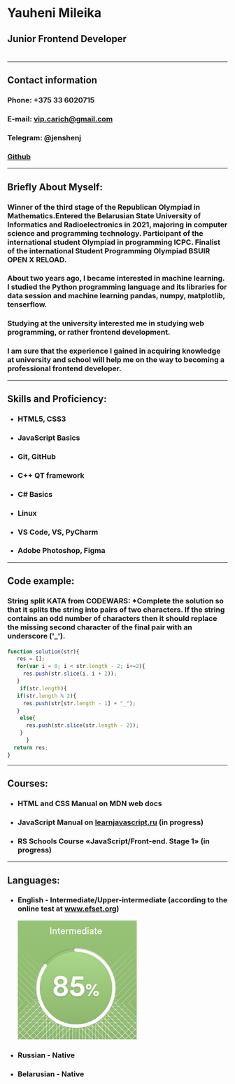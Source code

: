 # Yauheni Mileika  

## Junior Frontend Developer  
#
___

## __Contact information__

### __Phone:__ +375 33 6020715
### __E-mail:__ vip.carich@gmail.com
### __Telegram:__ @jenshenj
### [Github](https://github.com/jenshenJ)

___
## __Briefly About Myself:__
### Winner of the third stage of the Republican Olympiad in Mathematics.Entered the Belarusian State University of Informatics and Radioelectronics in 2021, majoring in computer science and programming technology. Participant of the international student Olympiad in programming ICPC. Finalist of the international Student Programming Olympiad BSUIR OPEN X RELOAD.


### About two years ago, I became interested in machine learning. I studied the Python programming language and its libraries for data session and machine learning pandas, numpy, matplotlib, tenserflow.

### Studying at the university interested me in studying web programming, or rather frontend development.
### I am sure that the experience I gained in acquiring knowledge at university and school will help me on the way to becoming a professional frontend developer.

---
## __Skills and Proficiency:__
* ### HTML5, CSS3
* ### JavaScript Basics
* ### Git, GitHub
* ### C++ QT framework
* ### C# Basics
* ### Linux
* ### VS Code, VS, PyCharm
* ### Adobe Photoshop, Figma
---
## __Code example:__
### __String split KATA from CODEWARS:__ *Complete the solution so that it splits the string into pairs of two characters. If the string contains an odd number of characters then it should replace the missing second character of the final pair with an underscore ('_').
```js
function solution(str){
   res = [];
   for(var i = 0; i < str.length - 2; i+=2){
     res.push(str.slice(i, i + 2));
   }
    if(str.length){
   if(str.length % 2){
     res.push(str[str.length - 1] + "_");
   }
    else{
      res.push(str.slice(str.length - 2));
    }
      }
  return res;
}
```
___
## __Courses:__
  * ### HTML and CSS Manual on MDN web docs
  * ### JavaScript Manual on [learnjavascript.ru](learnjavascript.ru) (in progress)
  * ### RS Schools Course «JavaScript/Front-end. Stage 1» (in progress)
___
## __Languages:__
*  ### English - Intermediate/Upper-intermediate (according to the online test at www.efset.org)
    ![EnglishLevel](./sources/EnglishLevel.png)
* ### Russian - Native
* ### Belarusian - Native